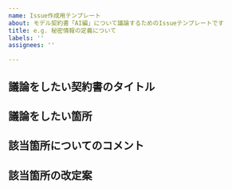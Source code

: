 ```yaml
---
name: Issue作成用テンプレート
about: モデル契約書「AI編」について議論するためのIssueテンプレートです
title: e.g. 秘密情報の定義について
labels: ''
assignees: ''

---
```


## 議論をしたい契約書のタイトル

<!--
議論をしたい契約書のタイトルを記載してください。e.g. 秘密保持契約書（AI編）
-->


## 議論をしたい箇所

<!--
議論をしたい具体的な場所を記載してください。
列の冒頭に>を挿入し、該当箇所引用表記にすると見やすいです。

e.g.
第１条の解説部分
>AI開発に先立って行われるアセスメント段階では、事業会社が情報の開示者側に、スタートアップが情報の受領者側に立つことが多いことから、あらゆる情報が秘密情報に該当するとなると情報管理コストが大きくなるため、情報受領者たるスタートアップの立場からは、可能な限りその外延を明確にすることが望ましい。

-->



## 該当箇所についてのコメント

<!--
該当箇所について、皆様のコメントを具体的に記載してください。
記載にあたっては、マークダウン表記をうまく利用すると見やすくなります。
ref. https://web-generalist.com/github-comment-markdown/
-->


## 該当箇所の改定案

<!--
具体的な改定案があれば記載してください。
-->
